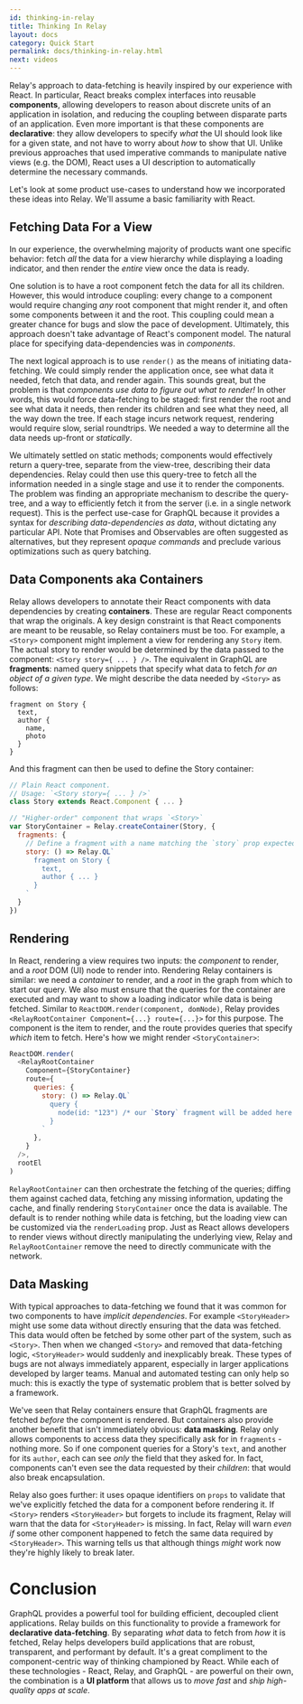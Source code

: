 ```yaml
---
id: thinking-in-relay
title: Thinking In Relay
layout: docs
category: Quick Start
permalink: docs/thinking-in-relay.html
next: videos
---
```


Relay's approach to data-fetching is heavily inspired by our experience with React. In particular, React breaks complex interfaces into reusable **components**, allowing developers to reason about discrete units of an application in isolation, and reducing the coupling between disparate parts of an application. Even more important is that these components are **declarative**: they allow developers to specify *what* the UI should look like for a given state, and not have to worry about *how* to show that UI. Unlike previous approaches that used imperative commands to manipulate native views (e.g. the DOM), React uses a UI description to automatically determine the necessary commands.

Let's look at some product use-cases to understand how we incorporated these ideas into Relay. We'll assume a basic familiarity with React.

## Fetching Data For a View

In our experience, the overwhelming majority of products want one specific behavior: fetch *all* the data for a view hierarchy while displaying a loading indicator, and then render the *entire* view once the data is ready.

One solution is to have a root component fetch the data for all its children. However, this would introduce coupling: every change to a component would require changing *any* root component that might render it, and often some components between it and the root. This coupling could mean a greater chance for bugs and slow the pace of development. Ultimately, this approach doesn't take advantage of React's component model. The natural place for specifying data-dependencies was in *components*.

The next logical approach is to use `render()` as the means of initiating data-fetching. We could simply render the application once, see what data it needed, fetch that data, and render again. This sounds great, but the problem is that *components use data to figure out what to render!* In other words, this would force data-fetching to be staged: first render the root and see what data it needs, then render its children and see what they need, all the way down the tree. If each stage incurs network request, rendering would require slow, serial roundtrips. We needed a way to determine all the data needs up-front or *statically*.

We ultimately settled on static methods; components would effectively return a query-tree, separate from the view-tree, describing their data dependencies. Relay could then use this query-tree to fetch all the information needed in a single stage and use it to render the components. The problem was finding an appropriate mechanism to describe the query-tree, and a way to efficiently fetch it from the server (i.e. in a single network request). This is the perfect use-case for GraphQL because it provides a syntax for *describing data-dependencies as data*, without dictating any particular API. Note that Promises and Observables are often suggested as alternatives, but they represent *opaque commands* and preclude various optimizations such as query batching.

## Data Components aka Containers

Relay allows developers to annotate their React components with data dependencies by creating **containers**. These are regular React components that wrap the originals. A key design constraint is that React components are meant to be reusable, so Relay containers must be too. For example, a `<Story>` component might implement a view for rendering any `Story` item. The actual story to render would be determined by the data passed to the component: `<Story story={ ... } />`. The equivalent in GraphQL are **fragments**: named query snippets that specify what data to fetch *for an object of a given type*. We might describe the data needed by `<Story>` as follows:

```
fragment on Story {
  text,
  author {
    name,
    photo
  }
}
```

And this fragment can then be used to define the Story container:

```javascript
// Plain React component.
// Usage: `<Story story={ ... } />`
class Story extends React.Component { ... }

// "Higher-order" component that wraps `<Story>`
var StoryContainer = Relay.createContainer(Story, {
  fragments: {
    // Define a fragment with a name matching the `story` prop expected above
    story: () => Relay.QL`
      fragment on Story {
        text,
        author { ... }
      }
    `
  }
})
```

## Rendering

In React, rendering a view requires two inputs: the *component* to render, and a *root* DOM (UI) node to render into. Rendering Relay containers is similar: we need a *container* to render, and a *root* in the graph from which to start our query. We also must ensure that the queries for the container are executed and may want to show a loading indicator while data is being fetched. Similar to `ReactDOM.render(component, domNode)`, Relay provides `<RelayRootContainer Component={...} route={...}>` for this purpose. The component is the item to render, and the route provides queries that specify *which* item to fetch. Here's how we might render `<StoryContainer>`:

```javascript
ReactDOM.render(
  <RelayRootContainer
    Component={StoryContainer}
    route={
      queries: {
        story: () => Relay.QL`
          query {
            node(id: "123") /* our `Story` fragment will be added here */
          }
        `
      },
    }
  />,
  rootEl
)
```

`RelayRootContainer` can then orchestrate the fetching of the queries; diffing them against cached data, fetching any missing information, updating the cache, and finally rendering `StoryContainer` once the data is available. The default is to render nothing while data is fetching, but the loading view can be customized via the `renderLoading` prop. Just as React allows developers to render views without directly manipulating the underlying view, Relay and `RelayRootContainer` remove the need to directly communicate with the network.

## Data Masking

With typical approaches to data-fetching we found that it was common for two components to have *implicit dependencies*. For example `<StoryHeader>` might use some data without directly ensuring that the data was fetched. This data would often be fetched by some other part of the system, such as `<Story>`. Then when we changed `<Story>` and removed that data-fetching logic, `<StoryHeader>` would suddenly and inexplicably break. These types of bugs are not always immediately apparent, especially in larger applications developed by larger teams. Manual and automated testing can only help so much: this is exactly the type of systematic problem that is better solved by a framework.

We've seen that Relay containers ensure that GraphQL fragments are fetched *before* the component is rendered. But containers also provide another benefit that isn't immediately obvious: **data masking**. Relay only allows components to access data they specifically ask for in `fragments` - nothing more. So if one component queries for a Story's `text`, and another for its `author`, each can see *only* the field that they asked for. In fact, components can't even see the data requested by their *children*: that would also break encapsulation.

Relay also goes further: it uses opaque identifiers on `props` to validate that we've explicitly fetched the data for a component before rendering it. If `<Story>` renders `<StoryHeader>` but forgets to include its fragment, Relay will warn that the data for `<StoryHeader>` is missing. In fact, Relay will warn *even if* some other component happened to fetch the same data required by `<StoryHeader>`. This warning tells us that although things *might* work now they're highly likely to break later.

# Conclusion

GraphQL provides a powerful tool for building efficient, decoupled client applications. Relay builds on this functionality to provide a framework for **declarative data-fetching**. By separating *what* data to fetch from *how* it is fetched, Relay helps developers build applications that are robust, transparent, and performant by default. It's a great compliment to the component-centric way of thinking championed by React. While each of these technologies - React, Relay, and GraphQL - are powerful on their own, the combination is a **UI platform** that allows us to *move fast* and *ship high-quality apps at scale*.
